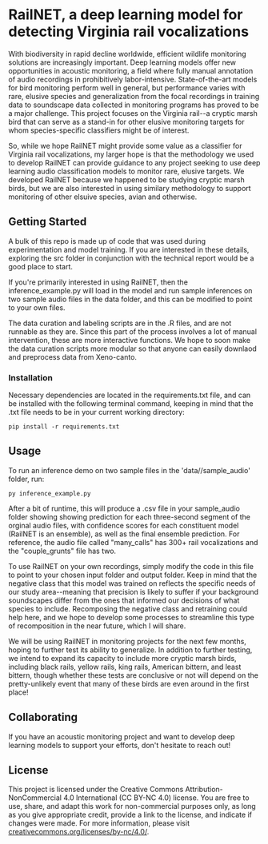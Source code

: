 # RailNET, a deep learning model for detecting Virginia rail vocalizations

With biodiversity in rapid decline worldwide, efficient wildlife monitoring solutions are increasingly important. Deep learning models offer new opportunities in acoustic monitoring, a field where fully manual annotation of audio recordings in prohibitively labor-intensive. State-of-the-art models for bird monitoring perform well in general, but performance varies with rare, elusive species and generalization from the focal recordings in training data to soundscape data collected in monitoring programs has proved to be a major challenge. This project focuses on the Virginia rail--a cryptic marsh bird that can serve as a stand-in for other elusive monitoring targets for whom species-specific classifiers might be of interest.

So, while we hope RailNET might provide some value as a classifier for Virginia rail vocalizations, my larger hope is that the methodology we used to develop RailNET can provide guidance to any project seeking to use deep learning audio classification models to monitor rare, elusive targets. We developed RailNET because we happened to be studying cryptic marsh birds, but we are also interested in using similary methodology to support monitoring of other elsuive species, avian and otherwise. 
## Getting Started

A bulk of this repo is made up of code that was used during experimentation and model training. If you are interested in these details, exploring the src folder in conjunction with the technical report would be a good place to start.

If you're primarily interested in using RailNET, then the inference_example.py will load in the model and run sample inferences on two sample audio files in the data folder, and this can be modified to point to your own files.

The data curation and labeling scripts are in the .R files, and are not runnable as they are. Since this part of the process involves a lot of manual intervention, these are more interactive functions. We hope to soon make the data curation scripts more modular so that anyone can easily downlaod and preprocess data from Xeno-canto.

### Installation

Necessary dependencies are located in the requirements.txt file, and can be installed with the following terminal command, keeping in mind that the .txt file needs to be in your current working directory:

```
pip install -r requirements.txt
```
## Usage

To run an inference demo on two sample files in the 'data//sample_audio' folder, run:

```
py inference_example.py
```
After a bit of runtime, this will produce a .csv file in your sample_audio folder showing showing prediction for each three-second segment of the orginal audio files, with confidence scores for each constituent model (RailNET is an ensemble), as 
well as the final ensemble prediction. For reference, the audio file called "many_calls" has 300+ rail vocalizations and the "couple_grunts" file has two.

To use RailNET on your own recordings, simply modify the code in this file to point to your chosen input folder and output folder. Keep in mind that the negative class that this model was trained on reflects the specific needs of our study area--meaning that precision is likely to suffer if your background soundscapes differ from the ones that informed our decisions of what species to include. Recomposing the negative class and retraining could help here, and we hope to develop some processes to streamline this type of recomposition in the near future, which I will share.

We will be using RailNET in monitoring projects for the next few months, hoping to further test its ability to generalize. In addition to further testing, we intend to expand its capacity to include more cryptic marsh birds, including black rails, yellow rails, king rails, American bittern, and least bittern, though whether these tests are conclusive or not will depend on the pretty-unlikely event that many of these birds are even around in the first place!

## Collaborating

If you have an acoustic monitoring project and want to develop deep learning models to support your efforts, don't hesitate to reach out!

## License

This project is licensed under the Creative Commons Attribution-NonCommercial 4.0 International (CC BY-NC 4.0) license. You are free to use, share, and adapt this work for non-commercial purposes only, as long as you give appropriate credit, provide a link to the license, and indicate if changes were made. For more information, please visit [creativecommons.org/licenses/by-nc/4.0/](https://creativecommons.org/licenses/by-nc/4.0/).

